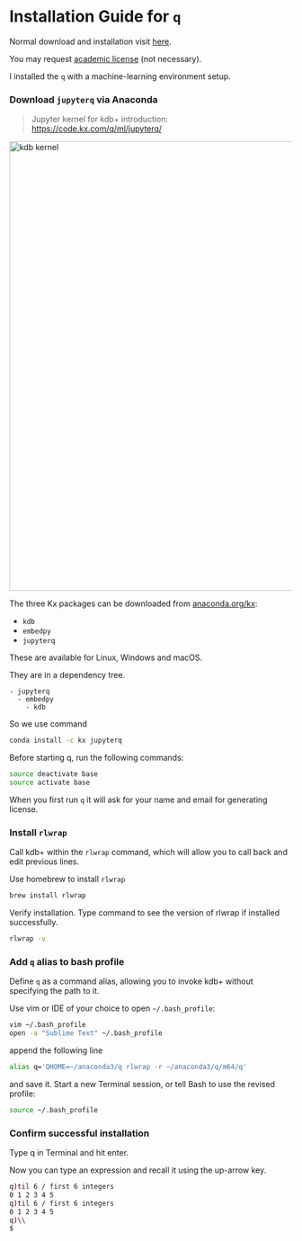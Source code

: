 # Installation Guide for `q`

Normal download and installation visit [here](https://kx.com/connect-with-us/download/).

You may request [academic license](https://kx.com/connect-with-us/kx-academic-program/) (not necessary).

I installed the `q` with a machine-learning environment setup.

### Download `jupyterq` via Anaconda

> Jupyter kernel for kdb+ introduction: https://code.kx.com/q/ml/jupyterq/

<img src="https://i.imgur.com/pUdS8dq.png" width=800 alt="kdb kernel" />

The three Kx packages can be downloaded from [anaconda.org/kx](https://anaconda.org/kx):

- `kdb`
- `embedpy`
- `jupyterq`

These are available for Linux, Windows and macOS.

They are in a dependency tree. 
```
- jupyterq
  - embedpy
    - kdb
```

So we use command
```bash
conda install -c kx jupyterq
```
Before starting q, run the following commands:
```bash
source deactivate base
source activate base
```

When you first run `q` it will ask for your name and email for generating license.


### Install `rlwrap`

Call kdb+ within the `rlwrap` command, which will allow you to call back and edit previous lines.

Use homebrew to install `rlwrap`
```bash
brew install rlwrap
```
Verify installation. Type command to see the version of rlwrap if installed successfully.
```bash
rlwrap -v
```

### Add `q` alias to bash profile

Define `q` as a command alias, allowing you to invoke kdb+ without specifying the path to it.

Use vim or IDE of your choice to open `~/.bash_profile`:
```bash
vim ~/.bash_profile
open -a "Sublime Text" ~/.bash_profile
```
append the following line
```bash
alias q='QHOME=~/anaconda3/q rlwrap -r ~/anaconda3/q/m64/q'
```

and save it. Start a new Terminal session, or tell Bash to use the revised profile:

```bash
source ~/.bash_profile
```

### Confirm successful installation
Type q in Terminal and hit enter. 

Now you can type an expression and recall it using the up-arrow key.

```bash
q)til 6 / first 6 integers
0 1 2 3 4 5
q)til 6 / first 6 integers
0 1 2 3 4 5
q)\\
$
```

